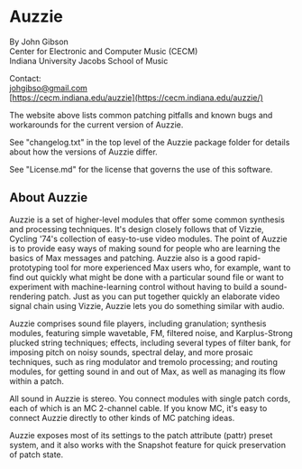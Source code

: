 
# Auzzie

By John Gibson<br/>
Center for Electronic and Computer Music (CECM)<br/>
Indiana University Jacobs School of Music

Contact:<br/>
johgibso@gmail.com<br/>
[https://cecm.indiana.edu/auzzie](https://cecm.indiana.edu/auzzie/)

The website above lists common patching pitfalls and known bugs and workarounds for the current version of Auzzie.

See "changelog.txt" in the top level of the Auzzie package folder for details about how the versions of Auzzie differ.

See "License.md" for the license that governs the use of this software.

## About Auzzie

Auzzie is a set of higher-level modules that offer some common synthesis and processing techniques. It's design closely follows that of Vizzie, Cycling '74's collection of easy-to-use video modules. The point of Auzzie is to provide easy ways of making sound for people who are learning the basics of Max messages and patching. Auzzie also is a good rapid-prototyping tool for more experienced Max users who, for example, want to find out quickly what might be done with a particular sound file or want to experiment with machine-learning control without having to build a sound-rendering patch. Just as you can put together quickly an elaborate video signal chain using Vizzie, Auzzie lets you do something similar with audio.

Auzzie comprises sound file players, including granulation; synthesis modules, featuring simple wavetable, FM, filtered noise, and Karplus-Strong plucked string techniques; effects, including several types of filter bank, for imposing pitch on noisy sounds, spectral delay, and more prosaic techniques, such as ring modulator and tremolo processing; and routing modules, for getting sound in and out of Max, as well as managing its flow within a patch.

All sound in Auzzie is stereo. You connect modules with single patch cords, each of which is an MC 2-channel cable. If you know MC, it's easy to connect Auzzie directly to other kinds of MC patching ideas.

Auzzie exposes most of its settings to the patch attribute (pattr) preset system, and it also works with the Snapshot feature for quick preservation of patch state.


